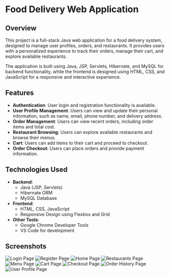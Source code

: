 # Food Delivery Web Application

## Overview

This project is a full-stack Java web application for a food delivery system, designed to manage user profiles, orders, and restaurants. It provides users with a personalized experience to track their orders, manage their cart, and explore available restaurants.

The application is built using Java, JSP, Servlets, Hibernate, and MySQL for backend functionality, while the frontend is designed using HTML, CSS, and JavaScript for a responsive and interactive experience.

## Features

- **Authentication**: User login and registration functionality is available.
- **User Profile Management**: Users can view and update their personal information, such as name, email, phone number, and delivery address.
- **Order Management**: Users can view recent orders, including order items and total cost.
- **Restaurant Browsing**: Users can explore available restaurants and browse their menus.
- **Cart**: Users can add items to their cart and proceed to checkout.
- **Order Checkout**: Users can place orders and provide payment information.

## Technologies Used

- **Backend**:
  - Java (JSP, Servlets)
  - Hibernate ORM
  - MySQL Database
- **Frontend**:
  - HTML, CSS, JavaScript
  - Responsive Design using Flexbox and Grid
- **Other Tools**:
  - Google Chrome Developer Tools
  - VS Code for development

## Screenshots

![Login Page](./src/main/webapp/images/screenshoots/login.jpeg)
![Register Page ](./src/main/webapp/images/screenshoots/register.jpeg)
![Home Page](./src/main/webapp/images/screenshoots/home.jpeg)
![Restaurants Page](./src/main/webapp/images/screenshoots/restaurant.jpeg)
![Menu Page](./src/main/webapp/images/screenshoots/menu.jpeg)
![Cart Page](./src/main/webapp/images/screenshoots/cart.jpeg)
![Checkout Page](./src/main/webapp/images/screenshoots/checkout.jpeg)
![Order History Page](./src/main/webapp/images/screenshoots/orderHistory.jpeg)
![User Profile Page](./src/main/webapp/images/screenshoots/userProfile.jpeg)
